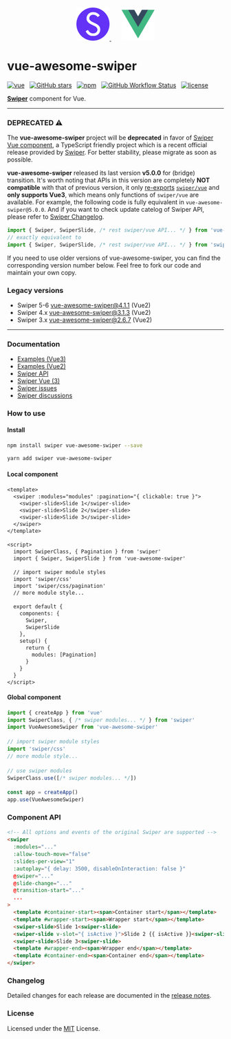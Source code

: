 <p></p>
<p align="center">
  <a href="https://swiperjs.com" target="_blank">
    <img width="77px" src="/presses/swiper-logo.svg" />
  </a>
  <span>&nbsp;&nbsp;&nbsp;&nbsp;&nbsp;</span>
  <a href="https://vuejs.org" target="_blank">
    <img width="77px" src="/presses/vue-logo.png" />
  </a>
</p>

# vue-awesome-swiper
[![vue](https://img.shields.io/badge/MADE%20WITH-VUE-42a97a?style=for-the-badge&labelColor=35495d)](https://vuejs.org)
&nbsp;
[![GitHub stars](https://img.shields.io/github/stars/surmon-china/vue-awesome-swiper.svg?style=for-the-badge)](https://github.com/surmon-china/vue-awesome-swiper/stargazers)
&nbsp;
[![npm](https://img.shields.io/npm/v/vue-awesome-swiper?color=c7343a&label=npm&style=for-the-badge)](https://www.npmjs.com/package/vue-awesome-swiper)
&nbsp;
[![GitHub Workflow Status](https://img.shields.io/github/workflow/status/surmon-china/vue-awesome-swiper/Publish?label=publish&style=for-the-badge)](https://github.com/surmon-china/vue-awesome-swiper/actions?query=workflow%3APublish)
&nbsp;
[![license](https://img.shields.io/github/license/mashape/apistatus.svg?style=for-the-badge)](/LICENSE)


**[Swiper](https://swiperjs.com)** component for Vue.

---

### DEPRECATED ⚠️

The **vue-awesome-swiper** project will be **deprecated** in favor of [Swiper Vue component](https://swiperjs.com/vue), a TypeScript friendly project which is a recent official release provided by [Swiper](https://swiperjs.com/). For better stability, please migrate as soon as possible.

**vue-awesome-swiper** released its last version **v5.0.0** for (bridge) transition. It's worth noting that APIs in this version are completely **NOT compatible** with that of previous version, it only [re-exports](/index.js) [`swiper/vue`](https://swiperjs.com/vue) and **only supports Vue3**, which means only functions of `swiper/vue` are available. For example, the following code is fully equivalent in `vue-awesome-swiper@5.0.0`. And if you want to check update catelog of Swiper API, please refer to [Swiper Changelog](https://swiperjs.com/changelog).

```ts
import { Swiper, SwiperSlide, /* rest swiper/vue API... */ } from 'vue-awesome-swiper'
// exactly equivalent to
import { Swiper, SwiperSlide, /* rest swiper/vue API... */ } from 'swiper/vue'
```

If you need to use older versions of vue-awesome-swiper, you can find the corresponding version number below. Feel free to fork our code and maintain your own copy.

### Legacy versions
- Swiper 5-6 [vue-awesome-swiper@4.1.1](https://github.com/surmon-china/vue-awesome-swiper/tree/v4.1.1) (Vue2)
- Swiper 4.x [vue-awesome-swiper@3.1.3](https://github.com/surmon-china/vue-awesome-swiper/tree/v3.1.3) (Vue2)
- Swiper 3.x [vue-awesome-swiper@2.6.7](https://github.com/surmon-china/vue-awesome-swiper/tree/v2.6.7) (Vue2)

---

### Documentation
- [Examples (Vue3)](https://github.surmon.me/vue-awesome-swiper)
- [Examples (Vue2)](https://v1.github.surmon.me/vue-awesome-swiper)
- [Swiper API](https://swiperjs.com/swiper-api)
- [Swiper Vue (3)](https://swiperjs.com/vue)
- [Swiper issues](https://github.com/nolimits4web/swiper/issues?q=is%3Aissue+is%3Aopen+label%3AVue)
- [Swiper discussions](https://github.com/nolimits4web/swiper/discussions)

### How to use

#### Install

``` bash
npm install swiper vue-awesome-swiper --save
```

```bash
yarn add swiper vue-awesome-swiper
```

#### Local component

```vue
<template>
  <swiper :modules="modules" :pagination="{ clickable: true }">
    <swiper-slide>Slide 1</swiper-slide>
    <swiper-slide>Slide 2</swiper-slide>
    <swiper-slide>Slide 3</swiper-slide>
  </swiper>
</template>

<script>
  import SwiperClass, { Pagination } from 'swiper'
  import { Swiper, SwiperSlide } from 'vue-awesome-swiper'

  // import swiper module styles
  import 'swiper/css'
  import 'swiper/css/pagination'
  // more module style...

  export default {
    components: {
      Swiper,
      SwiperSlide
    },
    setup() {
      return {
        modules: [Pagination]
      }
    }
  }
</script>
```

#### Global component

```javascript
import { createApp } from 'vue'
import SwiperClass, { /* swiper modules... */ } from 'swiper'
import VueAwesomeSwiper from 'vue-awesome-swiper'

// import swiper module styles
import 'swiper/css'
// more module style...

// use swiper modules
SwiperClass.use([/* swiper modules... */])

const app = createApp()
app.use(VueAwesomeSwiper)
```

### Component API

```html
<!-- All options and events of the original Swiper are supported -->
<swiper
  :modules="..."
  :allow-touch-move="false"
  :slides-per-view="1"
  :autoplay="{ delay: 3500, disableOnInteraction: false }"
  @swiper="..."
  @slide-change="..."
  @transition-start="..."
  ...
>
  <template #container-start><span>Container start</span></template>
  <template #wrapper-start><span>Wrapper start</span></template>
  <swiper-slide>Slide 1<swiper-slide>
  <swiper-slide v-slot="{ isActive }">Slide 2 {{ isActive }}<swiper-slide>
  <swiper-slide>Slide 3<swiper-slide>
  <template #wrapper-end><span>Wrapper end</span></template>
  <template #container-end><span>Container end</span></template>
</swiper>
```

### Changelog

Detailed changes for each release are documented in the [release notes](/CHANGELOG.md).

### License

Licensed under the [MIT](/LICENSE) License.

